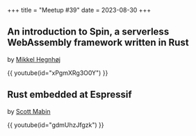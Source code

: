 +++
title = "Meetup #39"
date = 2023-08-30
+++

## An introduction to Spin, a serverless WebAssembly framework written in Rust

by [Mikkel Hegnhøj](https://twitter.com/mikkelhegn)

{{ youtube(id="xPgmXRg3O0Y") }}

## Rust embedded at Espressif

by [Scott Mabin](https://mabez.dev/)

{{ youtube(id="gdmUhzJfgzk") }}
